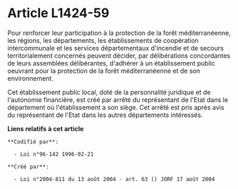 # Article L1424-59

Pour renforcer leur participation à la protection de la forêt méditerranéenne, les régions, les départements, les
établissements de coopération intercommunale et les services départementaux d'incendie et de secours territorialement
concernés peuvent décider, par délibérations concordantes de leurs assemblées délibérantes, d'adhérer à un établissement
public oeuvrant pour la protection de la forêt méditerranéenne et de son environnement.

Cet établissement public local, doté de la personnalité juridique et de l'autonomie financière, est créé par arrêté du
représentant de l'Etat dans le département où l'établissement a son siège. Cet arrêté est pris après avis du représentant de
l'Etat dans les autres départements intéressés.

**Liens relatifs à cet article**

	**Codifié par**:

	  - Loi n°96-142 1996-02-21

	**Créé par**:

	  - Loi n°2004-811 du 13 août 2004 - art. 63 () JORF 17 août 2004
